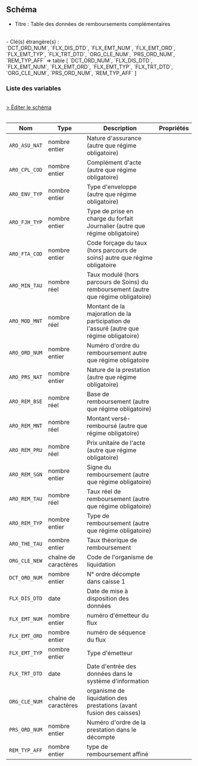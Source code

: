 ## Schéma

- Titre : Table des données de remboursements complémentaires
<br />
- Clé(s) étrangère(s) : <br />
`DCT_ORD_NUM`, `FLX_DIS_DTD`, `FLX_EMT_NUM`, `FLX_EMT_ORD`, `FLX_EMT_TYP`, `FLX_TRT_DTD`, `ORG_CLE_NUM`, `PRS_ORD_NUM`, `REM_TYP_AFF` => table <PreviewPage text="ER_PRS_F" link="/tables/ER_PRS_F" /> [ `DCT_ORD_NUM`, `FLX_DIS_DTD`, `FLX_EMT_NUM`, `FLX_EMT_ORD`, `FLX_EMT_TYP`, `FLX_TRT_DTD`, `ORG_CLE_NUM`, `PRS_ORD_NUM`, `REM_TYP_AFF` ]<br />

### Liste des variables
<br />
<div>
    <a href="https://gitlab.com/healthdatahub/schema-snds/edit/master/schemas/DCIR/ER_ARO_F.json"  
    arget="_blank" rel="noopener noreferrer">> Éditer le schéma</a>
    <OutboundLink />
</div>
<br />

Nom|Type|Description|Propriétés
-|-|-|-
`ARO_ASU_NAT`|nombre entier|Nature d&#x27;assurance (autre que régime obligatoire)||
`ARO_CPL_COD`|nombre entier|Complément d&#x27;acte (autre que régime obligatoire)||
`ARO_ENV_TYP`|nombre entier|Type d&#x27;enveloppe (autre que régime obligatoire)||
`ARO_FJH_TYP`|nombre entier|Type de prise en charge du forfait Journalier (autre que régime obligatoire)||
`ARO_FTA_COD`|nombre entier|Code forçage du taux (hors parcours de soins) autre que régime obligatoire||
`ARO_MIN_TAU`|nombre réel|Taux modulé (hors parcours de Soins) du remboursement (autre que régime obligatoire)||
`ARO_MOD_MNT`|nombre réel|Montant de la majoration de la participation de l&#x27;assuré (autre que régime obligatoire)||
`ARO_ORD_NUM`|nombre entier|Numéro d&#x27;ordre du remboursement autre que régime obligatoire||
`ARO_PRS_NAT`|nombre entier|Nature de la prestation (autre que régime obligatoire)||
`ARO_REM_BSE`|nombre réel|Base de remboursement (autre que régime obligatoire)||
`ARO_REM_MNT`|nombre réel|Montant versé-remboursé (autre que régime obligatoire)||
`ARO_REM_PRU`|nombre réel|Prix unitaire de l&#x27;acte (autre que régime obligatoire)||
`ARO_REM_SGN`|nombre entier|Signe du remboursement (autre que régime obligatoire)||
`ARO_REM_TAU`|nombre réel|Taux réel de remboursement (autre que régime obligatoire)||
`ARO_REM_TYP`|nombre entier|Type de remboursement (autre que régime obligatoire)||
`ARO_THE_TAU`|nombre entier|Taux théorique de remboursement||
`ORG_CLE_NEW`|chaîne de caractères|Code de l&#x27;organisme de liquidation||
`DCT_ORD_NUM`|nombre entier|N° ordre décompte dans caisse                      1||
`FLX_DIS_DTD`|date|Date de mise à disposition des données||
`FLX_EMT_NUM`|nombre entier|numéro d&#x27;émetteur du flux||
`FLX_EMT_ORD`|nombre entier|numéro de séquence du flux||
`FLX_EMT_TYP`|nombre entier|Type d&#x27;émetteur||
`FLX_TRT_DTD`|date|Date d&#x27;entrée des données dans le système d&#x27;information||
`ORG_CLE_NUM`|chaîne de caractères|organisme de liquidation des prestations (avant fusion des caisses)||
`PRS_ORD_NUM`|nombre entier|Numéro d&#x27;ordre de la prestation dans le décompte||
`REM_TYP_AFF`|nombre entier|type de remboursement affiné||


